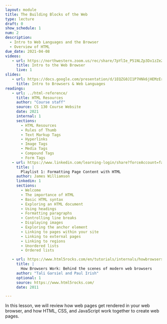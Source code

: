 ```yaml
---
layout: module
title: The Building Blocks of the Web
type: lecture
draft: 0
show_schedule: 1
num: 2
description:
  - Intro to Web Languages and the Browser
  - Overview of HTML
due_date: 2021-04-08
videos: 
   - url: https://northwestern.zoom.us/rec/share/7pYlIe_P51NLZp3Dx1zZeZ4CB6Teeaa8gyMerPJYmE94HkE1r14V4sZZlj2QOmk_
     title: Intro to the Web Browser
     live: 1
slides:
   - url: https://docs.google.com/presentation/d/1EQZG0JI1P7HNk6jHEMzEr6V2be87V9k3_i-Et7W4-Ro/edit?usp=sharing
     title: Intro to Browsers & Web Languages
readings:
   - url: ../html-reference/
     title: HTML Resources
     author: "Course staff"
     source: CS 130 Course Website
     date: 2021
     internal: 1
     sections:
       - HTML Resources
       - Rules of Thumb
       - Text Markup Tags
       - Hyperlinks
       - Image Tags
       - Media Tags
       - Compound Tags
       - Form Tags
   - url: https://www.linkedin.com/learning-login/share?forceAccount=false&redirect=https%3A%2F%2Fwww.linkedin.com%2Flearning%2Fcollections%2F6619359376505401345%3Ftrk%3Dshare_collection_url&account=75814418
     title: |
       Playlist 1: Formatting Page Content with HTML 
     author: James Williamson
     linkedin: 1
     sections:
       - Welcome
       - The importance of HTML
       - Basic HTML syntax
       - Exploring an HTML document
       - Using headings
       - Formatting paragraphs
       - Controlling line breaks
       - Displaying images
       - Exploring the anchor element
       - Linking to pages within your site
       - Linking to external pages
       - Linking to regions
       - Unordered lists
       - Ordered lists

   - url: https://www.html5rocks.com/en/tutorials/internals/howbrowserswork/
     title: |
       How Browsers Work: Behind the scenes of modern web browsers
     author: "Tali Garsiel and Paul Irish"
     optional: 1
     source: https://www.html5rocks.com/
     date: 2011

---
```


In this lesson, we will review how web pages get rendered in your web browser, and how HTML, CSS, and JavaScript work together to create web pages.